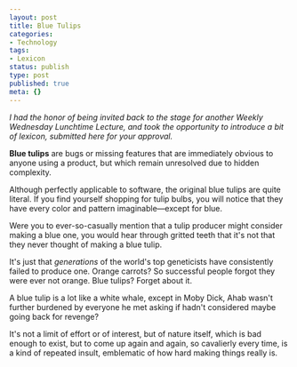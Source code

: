 ```yaml
---
layout: post
title: Blue Tulips
categories:
- Technology
tags:
- Lexicon
status: publish
type: post
published: true
meta: {}
---
```

<em>I had the honor of being invited back to the stage for another Weekly Wednesday Lunchtime Lecture, and took the opportunity to introduce a bit of lexicon, submitted here for your approval.</em>

<strong>Blue tulips</strong> are bugs or missing features that are immediately obvious to anyone using a product, but which remain unresolved due to hidden complexity. 

Although perfectly applicable to software, the original blue tulips are quite literal. If you find yourself shopping for tulip bulbs, you will notice that they have every color and pattern imaginable—except for blue. 

Were you to ever-so-casually mention that a tulip producer might consider making a blue one, you would hear through gritted teeth that it's not that they never thought of making a blue tulip.

It's just that <em>generations</em> of the world's top geneticists have consistently failed to produce one. Orange carrots? So successful people forgot they were ever not orange. Blue tulips? Forget about it. 

A blue tulip is a lot like a white whale, except in Moby Dick, Ahab wasn't further burdened by everyone he met asking if hadn't considered maybe going back for revenge?

It's not a limit of effort or of interest, but of nature itself, which is bad enough to exist, but to come up again and again, so cavalierly every time, is a kind of repeated insult, emblematic of how hard making things really is.
